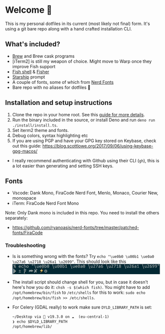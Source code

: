 # Welcome 👋

This is my personal dotfiles in its current (most likely not final) form. It's
using a git bare repo along with a hand crafted installation CLI.

## What's included?

- [Brew](https://brew.sh/) and Brew cask programs
- [iTerm2] is still my weapon of choice. Might move to Warp once they improve
  Fish support
- [Fish shell](https://fishshell.com/) & [Fisher](https://github.com/jorgebucaran/fisher)
- [Starship](https://starship.rs/) prompt
- A couple of fonts, some of which from [Nerd Fonts](https://www.nerdfonts.com/)
- Bare repo with no aliases for dotfiles 🎉

## Installation and setup instructions

1. Clone the repo in your home root. See this [guide for more details](https://www.ackama.com/what-we-think/the-best-way-to-store-your-dotfiles-a-bare-git-repository-explained/).
2. Run the binary included in the source, or install Deno and run `deno run ./install/install.ts`.
3. Set iterm2 theme and fonts.
4. Debug colors, syntax highlighting etc
5. If you are using PGP and have your GPG key stored on Keybase, check out this
   guide: https://blog.scottlowe.org/2017/09/06/using-keybase-gpg-macos/

- I really recommend authenticating with Github using their CLI (`gh`), this is
  a lot easier than generating and setting SSH keys.

## Fonts

- Vscode: Dank Mono, FiraCode Nerd Font, Menlo, Monaco, Courier New, monospace
- iTerm: FiraCode Nerd Font Mono

Note: Only Dank mono is included in this repo. You need to install the others
separately:

- https://github.com/ryanoasis/nerd-fonts/tree/master/patched-fonts/FiraCode

### Troubleshooting

- Is is something wrong with the fonts? Try `echo "\ue0b0 \u00b1 \ue0a0 \u27a6
\u2718 \u26a1 \u2699"`. This should look like this ![Icons](./characters.png)
- The install script should change shell for you, but in case it doesn't here's
  how you do it: `chsh -s $(which fish)`. You might have to add
  `/opt/homebrew/bin/fish` to `/etc/shells` for this to work: `sudo echo
/opt/homebrew/bin/fish >> /etc/shells`.

- For Celery (GDAL really) to work make sure `DYLD_LIBRARY_PATH` is set:
  ```
  ~/Desktop via  v19.3.0 on ☁️  (eu-central-1)
  ❯ echo $DYLD_LIBRARY_PATH
  /opt/homebrew/lib/
  ```
